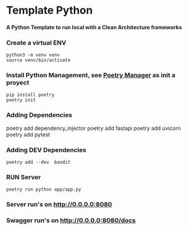 # Template Python
#### A Python Template to run local with a Clean Architecture frameworks

### Create a virtual ENV 
```
python3 -m venv venv
source venv/bin/activate
```

### Install Python Management, see [Poetry Manager](https://python-poetry.org/) as init a proyect
```
pip install poetry
poetry init
```

### Adding Dependencies
poetry add dependency_injector
poetry add fastapi
poetry add uvicorn
poetry add pytest

### Adding DEV Dependencies
```
poetry add --dev  bandit
```

### RUN Server
```
poetry run python app/app.py
```

### Server run's on http://0.0.0.0:8080

### Swagger run's on http://0.0.0.0:8080/docs